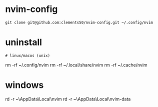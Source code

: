 # nvim-config
    git clone git@github.com:clements50/nvim-config.git ~/.config/nvim

# uninstall
    # linux/macos (unix)
rm -rf ~/.config/nvim
rm -rf ~/.local/share/nvim
rm -rf ~/.cache/nvim

# windows
rd -r ~\AppData\Local\nvim
rd -r ~\AppData\Local\nvim-data

